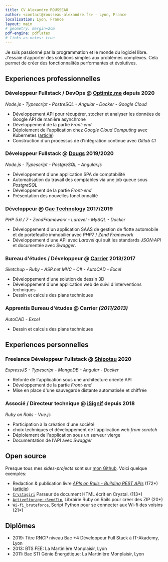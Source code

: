 ```yaml
---
title: CV Alexandre ROUSSEAU
author: <contact@rousseau-alexandre.fr> - Lyon, France
localisation: Lyon, France
layout: main
# geometry: margin=2cm
pdf-engine: pdflatex
# links-as-notes: true
---
```


Je suis passionné par la programmation et le monde du logiciel libre. J'essaie d’apporter des solutions simples aux problèmes complexes. Cela permet de créer des fonctionnalités performantes et évolutives.

## Experiences professionnelles

### Développeur Fullstack / DevOps @ [Optimiz.me](https://optimiz.me/agence-referencement-lyon/) depuis 2020

_Node.js - Typescript - PostreSQL - Angular - Docker - Google Cloud_

- Développement API pour récupérer, stocker et analyser les données de Google API de manière asynchrone
- Développement de la partie _Front-end_
- Déploiement de l'application chez _Google Cloud Computing_ avec Kubernetes ([article](https://rsseau.fr/programming/2020/08/05/gcloud-deploy-with-gitlabci.html))
- Construction d'un processus de d'intégration continue avec _Gitlab CI_

### Développeur Fullstack @ [Dougs](https://dougs.fr) 2019/2020

_Node.js - Typescript - PostgreSQL - Angular.js_

- Développement d'une application SPA de comptabilité
- Automatisation du travail des comptables via une job queue sous _PostgreSQL_
- Développement de la partie _Front-end_
- Présentation des nouvelles fonctionnalité

### Développeur @ [Gac Technology](https://www.gac-technology.com) 2017/2019

_PHP 5.6 / 7 - ZendFramework - Laravel - MySQL - Docker_

- Développement d'un application SAAS de gestion de flotte automobile et de portefeuille immobilier avec _PHP7_ / _Zend Framework_
- Développement d'une API avec _Laravel_ qui suit les standards _JSON:API_ et documentée avec _Swagger_.

### Bureau d'études / Développeur @ [Carrier](http://www.carrier.fr) 2013/2017

_Sketchup - Ruby - ASP.net MVC - C# - AutoCAD - Excel_

- Développement d'une solution de dessin 3D
- Développement d'une application web de suivi d'interventions techniques
- Dessin et calculs des plans techniques

### Apprentis Bureau d'études @ Carrier _(2011/2013)_

_AutoCAD - Excel_

- Dessin et calculs des plans techniques

## Experiences personnelles

### Freelance Développeur Fullstack @ [Shipotsu](https://www.shipotsu.com/) 2020

_ExpressJS - Typescript - MongoDB - Angular - Docker_

- Refonte de l'application sous une architecture orienté API
- Développement de la partie _Front-end_
- Mise en place d'une sauvegarde distante automatisée et chiffrée

### Associé / Directeur technique @ [iSignif](https://isignif.fr) depuis 2018

_Ruby on Rails - Vue.js_

- Participation à la création d'une société
- choix techniques et développement de l'application web _from scratch_
- Déploiement de l'application sous un serveur vierge
- Documentation de l'API avec _Swagger_

## Open source

Presque tous mes _sides-projects_ sont sur [mon Github](http://github.com/madeindjs). Voici quelque exemples:

- Redaction & publication livre [_APIs on Rails - Building REST APIs_](https://leanpub.com/apionrails6) (172\*) ([article](https://rsseau.fr/story/2019/11/10/api-on-rails.html))
- [`Crystagiri`](https://github.com/madeindjs/Crystagiri) Parseur de document HTML écrit en Crystal. (113\*)
- [`ActiveStorage::SendZip`](https://github.com/madeindjs/active_storage-send_zip), Librairie Ruby on Rails pour créer des ZIP (20\*)
- `Wi-fi_bruteforce`, Script Python pour se connecter aux Wi-fi des voisins (21\*)

## Diplômes

- 2019: Titre RNCP niveau Bac +4 Développeur Full Stack à IT-Akademy, Lyon
- 2013: BTS FEE: La Martinière Monplaisir, Lyon
- 2011: Bac STI Génie Énergétique: La Martinière Monplaisir, Lyon
